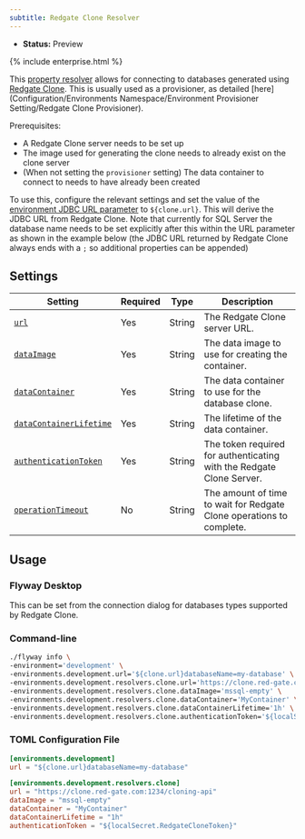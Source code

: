 ```yaml
---
subtitle: Redgate Clone Resolver
---
```


- **Status:** Preview

{% include enterprise.html %}

This [property resolver](https://documentation.red-gate.com/flyway/flyway-concepts/environments/resolvers) allows for connecting to databases generated using [Redgate Clone](https://www.red-gate.com/products/redgate-clone/?_ga=2.146246964.1042910986.1704804078-728513631.1704372124).
This is usually used as a provisioner, as detailed [here](Configuration/Environments Namespace/Environment Provisioner Setting/Redgate Clone Provisioner).

Prerequisites:

* A Redgate Clone server needs to be set up
* The image used for generating the clone needs to already exist on the clone server
* (When not setting the `provisioner` setting) The data container to connect to needs to have already been created

To use this, configure the relevant settings and set the value of the [environment JDBC URL parameter](<Configuration/Environments Namespace/Environment URL Setting>) to `${clone.url}`. This will derive the JDBC URL from Redgate Clone.
Note that currently for SQL Server the database name needs to be set explicitly after this within the URL parameter as shown in the example below (the JDBC URL returned by Redgate Clone always ends with a `;` so additional properties can be appended)

## Settings

| Setting                                                                                                                                                                         | Required | Type   | Description                                                          |
|---------------------------------------------------------------------------------------------------------------------------------------------------------------------------------|----------|--------|----------------------------------------------------------------------|
| [`url`](<Configuration/Environments Namespace/Environment Resolvers Namespace/Redgate Clone Resolver/Redgate Clone Resolver URL Setting>)                                       | Yes      | String | The Redgate Clone server URL.                                        |
| [`dataImage`](<Configuration/Environments Namespace/Environment Resolvers Namespace/Redgate Clone Resolver/Redgate Clone Resolver Data Image Setting>)                          | Yes      | String | The data image to use for creating the container.                    |
| [`dataContainer`](<Configuration/Environments Namespace/Environment Resolvers Namespace/Redgate Clone Resolver/Redgate Clone Resolver Data Container Setting>)                  | Yes      | String | The data container to use for the database clone.                    |
| [`dataContainerLifetime`](<Configuration/Environments Namespace/Environment Resolvers Namespace/Redgate Clone Resolver/Redgate Clone Resolver Data Container Lifetime Setting>) | Yes      | String | The lifetime of the data container.                                  |
| [`authenticationToken`](<Configuration/Environments Namespace/Environment Resolvers Namespace/Redgate Clone Resolver/Redgate Clone Resolver Authentication Token Setting>)      | Yes      | String | The token required for authenticating with the Redgate Clone Server. |
| [`operationTimeout`](<Configuration/Environments Namespace/Environment Resolvers Namespace/Redgate Clone Resolver/Redgate Clone Resolver Operation Timeout Setting>)            | No       | String | The amount of time to wait for Redgate Clone operations to complete. |
 
## Usage

### Flyway Desktop

This can be set from the connection dialog for databases types supported by Redgate Clone.

### Command-line

```bash
./flyway info \
-environment='development' \
-environments.development.url='${clone.url}databaseName=my-database' \
-environments.development.resolvers.clone.url='https://clone.red-gate.com:1234/cloning-api' \
-environments.development.resolvers.clone.dataImage='mssql-empty' \
-environments.development.resolvers.clone.dataContainer='MyContainer' \
-environments.development.resolvers.clone.dataContainerLifetime='1h' \
-environments.development.resolvers.clone.authenticationToken='${localSecret.RedgateCloneToken}'
```

### TOML Configuration File

```toml
[environments.development]
url = "${clone.url}databaseName=my-database"

[environments.development.resolvers.clone]
url = "https://clone.red-gate.com:1234/cloning-api"
dataImage = "mssql-empty"
dataContainer = "MyContainer"
dataContainerLifetime = "1h"
authenticationToken = "${localSecret.RedgateCloneToken}"
```
